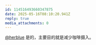 ```yaml
---
id: 114516493660347875
date: 2025-05-16T08:10:20.941Z
reply: true
media_attachments: 0
---
```


[@herblue](https://social.her.blue/@herblue) 是的，主要目的就是减少咖啡摄入。

